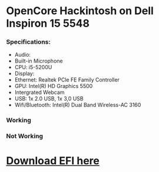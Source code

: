 # OpenCore Hackintosh on Dell Inspiron 15 5548
### Specifications:
- Audio: 
- Built-in Microphone
- CPU: i5-5200U
- Display:
- Ethernet: Realtek PCle FE Family Controller
- GPU: Intel(R) HD Graphics 5500
- Intergrated Webcam
- USB: 1x 2.0 USB, 1x 3,0 USB
- Wifi/Bluetooth: Intel(R) Dual Band Wireless-AC 3160

### Working

### Not Working

# [Download EFI here](https://github.com/datpusheen123/oc-hackintosh-dell-inspiron-5548/releases)
